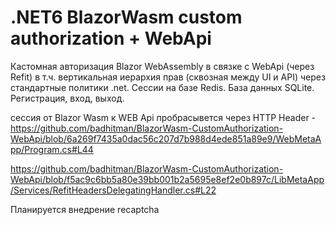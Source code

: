 # .NET6 BlazorWasm custom authorization + WebApi
Кастомная авторизация Blazor WebAssembly в связке с WebApi (через Refit) в т.ч. вертикальная иерархия прав (сквозная между UI и API) через стандартные политики .net. Сессии на базе Redis. База данных SQLite. Регистрация, вход, выход.

сессия от Blazor Wasm к WEB Api пробрасывется через HTTP Header - https://github.com/badhitman/BlazorWasm-CustomAuthorization-WebApi/blob/6a269f7435a0dac56c207d7b988d4ede851a89e9/WebMetaApp/Program.cs#L44

https://github.com/badhitman/BlazorWasm-CustomAuthorization-WebApi/blob/f5ac9c6bb5a80e39bb001b2a5695e8ef2e0b897c/LibMetaApp/Services/RefitHeadersDelegatingHandler.cs#L22

Планируется внедрение recaptcha
